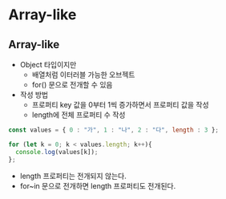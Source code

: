 # Array-like

## Array-like

- Object 타입이지만
  - 배열처럼 이터러블 가능한 오브젝트
  - for() 문으로 전개할 수 있음
- 작성 방법
  - 프로퍼티 key 값을 0부터 1씩 증가하면서 프로퍼티 값을 작성
  - length에 전체 프로퍼티 수 작성

```js
const values = { 0 : "가", 1 : "나", 2 : "다", length : 3 };

for (let k = 0; k < values.length; k++){
  console.log(values[k]);
};
```

- length 프로퍼티는 전개되지 않는다.
- for~in 문으로 전개하면 length 프로퍼티도 전개된다.

